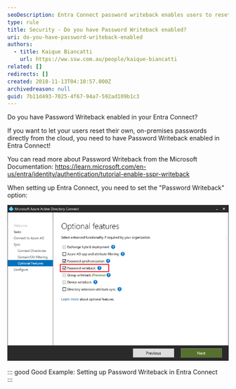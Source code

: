 ```yaml
---
seoDescription: Entra Connect password writeback enables users to reset on-premises passwords from the cloud.
type: rule
title: Security - Do you have Password Writeback enabled?
uri: do-you-have-password-writeback-enabled
authors:
  - title: Kaique Biancatti
    url: https://ww.ssw.com.au/people/kaique-biancatti
related: []
redirects: []
created: 2018-11-13T04:10:57.000Z
archivedreason: null
guid: 7b11d493-7025-4f67-94a7-592ad109b1c3
---
```


Do you have Password Writeback enabled in your Entra Connect?

<!--endintro-->

If you want to let your users reset their own, on-premises passwords directly from the cloud, you need to have Password Writeback enabled in Entra Connect!

You can read more about Password Writeback from the Microsoft Documentation: https://learn.microsoft.com/en-us/entra/identity/authentication/tutorial-enable-sspr-writeback

When setting up Entra Connect, you need to set the "Password Writeback" option:

![](enablepasswordwriteback.png)

::: good
Good Example: Setting up Password Writeback in Entra Connect  
:::
